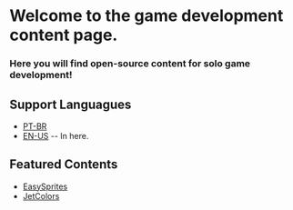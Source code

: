 # Welcome to the game development content page.
### Here you will find open-source content for solo game development!

## Support Languagues
- [PT-BR](https://github.com/F8wwa/DevContent/LEIAME.md)
- [EN-US](https://github.com/F8wwa/DevContent/README.md) -- In here.
## Featured Contents
- [EasySprites]()
- [JetColors]()
